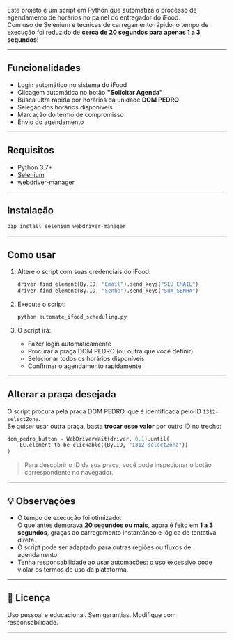 Este projeto é um script em Python que automatiza o processo de agendamento de horários no painel do entregador do iFood.  
Com uso de Selenium e técnicas de carregamento rápido, o tempo de execução foi reduzido de **cerca de 20 segundos para apenas 1 a 3 segundos**!

---

##  Funcionalidades

- Login automático no sistema do iFood
- Clicagem automática no botão **"Solicitar Agenda"**
- Busca ultra rápida por horários da unidade **DOM PEDRO**
- Seleção dos horários disponíveis
- Marcação do termo de compromisso
- Envio do agendamento

---

##  Requisitos

- Python 3.7+
- [Selenium](https://pypi.org/project/selenium/)
- [webdriver-manager](https://pypi.org/project/webdriver-manager/)

---

##  Instalação

```bash
pip install selenium webdriver-manager
```

---

##  Como usar

1. Altere o script com suas credenciais do iFood:
   ```python
   driver.find_element(By.ID, "Email").send_keys("SEU_EMAIL")
   driver.find_element(By.ID, "Senha").send_keys("SUA_SENHA")
   ```

2. Execute o script:
   ```bash
   python automate_ifood_scheduling.py
   ```

3. O script irá:
   - Fazer login automaticamente
   - Procurar a praça DOM PEDRO (ou outra que você definir)
   - Selecionar todos os horários disponíveis
   - Confirmar o agendamento rapidamente

---

## Alterar a praça desejada

O script procura pela praça DOM PEDRO, que é identificada pelo ID `1312-selectZona`.  
Se quiser usar outra praça, basta **trocar esse valor** por outro ID no trecho:

```python
dom_pedro_button = WebDriverWait(driver, 0.1).until(
    EC.element_to_be_clickable((By.ID, "1312-selectZona"))
)
```

> Para descobrir o ID da sua praça, você pode inspecionar o botão correspondente no navegador.

---

## 💡 Observações

- O tempo de execução foi otimizado:  
  O que antes demorava **20 segundos ou mais**, agora é feito em **1 a 3 segundos**, graças ao carregamento instantâneo e lógica de tentativa direta.
- O script pode ser adaptado para outras regiões ou fluxos de agendamento.
- Tenha responsabilidade ao usar automações: o uso excessivo pode violar os termos de uso da plataforma.

---

## 📄 Licença

Uso pessoal e educacional. Sem garantias. Modifique com responsabilidade.

---
